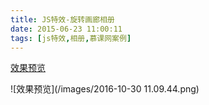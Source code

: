 ```yaml
---
title: JS特效-旋转画廊相册
date: 2015-06-23 11:00:11
tags: [js特效,相册,慕课网案例]
---
```


[效果预览](/ddemo/gallery.html)

![效果预览](/images/2016-10-30 11.09.44.png)
